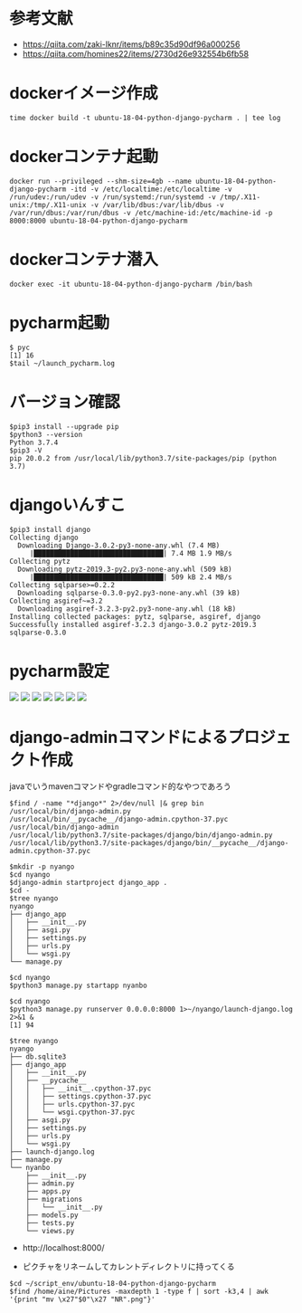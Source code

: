 # 参考文献
- https://qiita.com/zaki-lknr/items/b89c35d90df96a000256
- https://qiita.com/homines22/items/2730d26e932554b6fb58

# dockerイメージ作成

```
time docker build -t ubuntu-18-04-python-django-pycharm . | tee log
```

# dockerコンテナ起動

```
docker run --privileged --shm-size=4gb --name ubuntu-18-04-python-django-pycharm -itd -v /etc/localtime:/etc/localtime -v /run/udev:/run/udev -v /run/systemd:/run/systemd -v /tmp/.X11-unix:/tmp/.X11-unix -v /var/lib/dbus:/var/lib/dbus -v /var/run/dbus:/var/run/dbus -v /etc/machine-id:/etc/machine-id -p 8000:8000 ubuntu-18-04-python-django-pycharm
```

# dockerコンテナ潜入

```
docker exec -it ubuntu-18-04-python-django-pycharm /bin/bash
```

# pycharm起動

```
$ pyc
[1] 16
$tail ~/launch_pycharm.log
```

# バージョン確認

```
$pip3 install --upgrade pip
$python3 --version
Python 3.7.4
$pip3 -V
pip 20.0.2 from /usr/local/lib/python3.7/site-packages/pip (python 3.7)
```

# djangoいんすこ

```
$pip3 install django
Collecting django
  Downloading Django-3.0.2-py3-none-any.whl (7.4 MB)
     |████████████████████████████████| 7.4 MB 1.9 MB/s
Collecting pytz
  Downloading pytz-2019.3-py2.py3-none-any.whl (509 kB)
     |████████████████████████████████| 509 kB 2.4 MB/s
Collecting sqlparse>=0.2.2
  Downloading sqlparse-0.3.0-py2.py3-none-any.whl (39 kB)
Collecting asgiref~=3.2
  Downloading asgiref-3.2.3-py2.py3-none-any.whl (18 kB)
Installing collected packages: pytz, sqlparse, asgiref, django
Successfully installed asgiref-3.2.3 django-3.0.2 pytz-2019.3 sqlparse-0.3.0
```

# pycharm設定

![](./1.png)
![](./2.png)
![](./3.png)
![](./4.png)
![](./5.png)
![](./6.png)
![](./7.png)

# django-adminコマンドによるプロジェクト作成

javaでいうmavenコマンドやgradleコマンド的なやつであろう

```
$find / -name "*django*" 2>/dev/null |& grep bin
/usr/local/bin/django-admin.py
/usr/local/bin/__pycache__/django-admin.cpython-37.pyc
/usr/local/bin/django-admin
/usr/local/lib/python3.7/site-packages/django/bin/django-admin.py
/usr/local/lib/python3.7/site-packages/django/bin/__pycache__/django-admin.cpython-37.pyc
```

```
$mkdir -p nyango
$cd nyango
$django-admin startproject django_app .
$cd -
$tree nyango
nyango
├── django_app
│   ├── __init__.py
│   ├── asgi.py
│   ├── settings.py
│   ├── urls.py
│   └── wsgi.py
└── manage.py
```

```
$cd nyango
$python3 manage.py startapp nyanbo
```
```
$cd nyango
$python3 manage.py runserver 0.0.0.0:8000 1>~/nyango/launch-django.log 2>&1 &
[1] 94
```

```
$tree nyango
nyango
├── db.sqlite3
├── django_app
│   ├── __init__.py
│   ├── __pycache__
│   │   ├── __init__.cpython-37.pyc
│   │   ├── settings.cpython-37.pyc
│   │   ├── urls.cpython-37.pyc
│   │   └── wsgi.cpython-37.pyc
│   ├── asgi.py
│   ├── settings.py
│   ├── urls.py
│   └── wsgi.py
├── launch-django.log
├── manage.py
└── nyanbo
    ├── __init__.py
    ├── admin.py
    ├── apps.py
    ├── migrations
    │   └── __init__.py
    ├── models.py
    ├── tests.py
    └── views.py
```

- http://localhost:8000/


- ピクチャをリネームしてカレントディレクトリに持ってくる

```
$cd ~/script_env/ubuntu-18-04-python-django-pycharm
$find /home/aine/Pictures -maxdepth 1 -type f | sort -k3,4 | awk '{print "mv \x27"$0"\x27 "NR".png"}'
```
